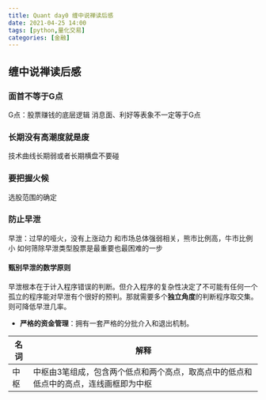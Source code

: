 ```yaml
---
title: Quant day0 缠中说禅读后感
date: 2021-04-25 14:00
tags: [python,量化交易]
categories: [金融]
---
```


## 缠中说禅读后感
### 面首不等于G点
G点：股票赚钱的底层逻辑
消息面、利好等表象不一定等于G点

### 长期没有高潮度就是废
技术曲线长期弱或者长期横盘不要碰

### 要把握火候
选股范围的确定

### 防止早泄
早泄：过早的哑火，没有上涨动力
和市场总体强弱相关，熊市比例高，牛市比例小
如何筛除早泄类型股票是最重要也最困难的一步

#### 甄别早泄的数学原则
早泄根本在于计入程序错误的判断。但介入程序的复杂性决定了不可能有任何一个孤立的程序能对早泄有个很好的预判。那就需要多个**独立角度**的判断程序取交集。则可降低早泄几率。
* **严格的资金管理**：拥有一套严格的分批介入和退出机制。


| 名词| 解释 |
| ------- | ------- |
| 中枢 | 中枢由3笔组成，包含两个低点和两个高点，取高点中的低点和低点中的高点，连线画框即为中枢|